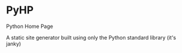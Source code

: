 # PyHP

Python Home Page

A static site generator built using only the Python standard library (it's janky)
